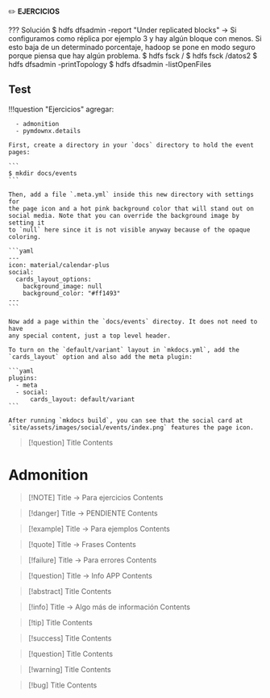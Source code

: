 
✏️ **EJERCICIOS**


??? Solución
     $ hdfs dfsadmin -report 
	     "Under replicated blocks" -> Si configuramos como réplica por ejemplo 3 y hay algún bloque con menos. Si esto baja de un determinado porcentaje, hadoop se pone en modo seguro porque piensa que hay algún problema. 
	 $ hdfs fsck / 
	 $ hdfs fsck /datos2 
	 $ hdfs dfsadmin -printTopology 
	 $ hdfs dfsadmin -listOpenFiles



## Test

!!!question "Ejercicios"
	agregar:

	  - admonition
      - pymdownx.details

    First, create a directory in your `docs` directory to hold the event pages:

    ```
    $ mkdir docs/events
    ```

    Then, add a file `.meta.yml` inside this new directory with settings for
    the page icon and a hot pink background color that will stand out on
    social media. Note that you can override the background image by setting it
    to `null` here since it is not visible anyway because of the opaque coloring.

    ```yaml
    ---
    icon: material/calendar-plus
    social:
      cards_layout_options:
        background_image: null
        background_color: "#ff1493"
    ---
    ```

    Now add a page within the `docs/events` directoy. It does not need to have
    any special content, just a top level header.

    To turn on the `default/variant` layout in `mkdocs.yml`, add the
    `cards_layout` option and also add the meta plugin:

    ```yaml
    plugins:
      - meta
      - social:
          cards_layout: default/variant
    ```

    After running `mkdocs build`, you can see that the social card at
    `site/assets/images/social/events/index.png` features the page icon.



> [!question] Title
> Contents





# Admonition

> [!NOTE] Title -> Para ejercicios
> Contents


> [!danger] Title -> PENDIENTE
> Contents


> [!example] Title -> Para ejemplos
> Contents


> [!quote] Title -> Frases
> Contents


> [!failure] Title -> Para errores
> Contents


> [!question] Title -> Info APP
> Contents




> [!abstract] Title
> Contents


> [!info] Title -> Algo más de información
> Contents


> [!tip] Title
> Contents


> [!success] Title
> Contents


> [!question] Title
> Contents


> [!warning] Title
> Contents



> [!bug] Title
> Contents












